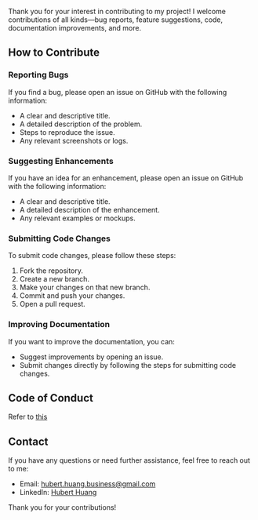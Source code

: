 Thank you for your interest in contributing to my project! I welcome contributions of all kinds—bug reports, feature suggestions, code, documentation improvements, and more.

## How to Contribute

### Reporting Bugs

If you find a bug, please open an issue on GitHub with the following information:
- A clear and descriptive title.
- A detailed description of the problem.
- Steps to reproduce the issue.
- Any relevant screenshots or logs.

### Suggesting Enhancements

If you have an idea for an enhancement, please open an issue on GitHub with the following information:
- A clear and descriptive title.
- A detailed description of the enhancement.
- Any relevant examples or mockups.

### Submitting Code Changes

To submit code changes, please follow these steps:
1. Fork the repository.
2. Create a new branch.
3. Make your changes on that new branch.
4. Commit and push your changes.
5. Open a pull request.

### Improving Documentation

If you want to improve the documentation, you can:
- Suggest improvements by opening an issue.
- Submit changes directly by following the steps for submitting code changes.

## Code of Conduct

Refer to [this](/CODE_OF_CONDUCT.md)

## Contact

If you have any questions or need further assistance, feel free to reach out to me:
- Email: hubert.huang.business@gmail.com
- LinkedIn: [Hubert Huang](https://www.linkedin.com/in/huberthuang1/)

Thank you for your contributions!